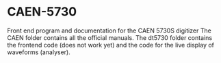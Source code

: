 # CAEN-5730
Front end program and documentation for the CAEN 5730S digitizer
The CAEN folder contains all the official manuals.
The dt5730 folder contains the frontend code (does not work yet) and the code for the live display of waveforms (analyser).
